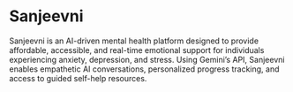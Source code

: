 # Sanjeevni
Sanjeevni is an AI-driven mental health platform designed to provide affordable, accessible, and real-time emotional support for individuals experiencing anxiety, depression, and stress. Using Gemini’s API, Sanjeevni enables empathetic AI conversations, personalized progress tracking, and access to guided self-help resources.
